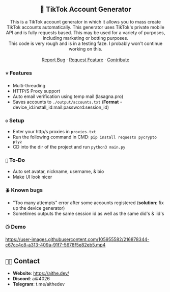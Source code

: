 <h2 align="center">🎯 TikTok Account Generator</h2>
  <p align="center">This is a TikTok account generator in which it allows you to mass create TikTok accounts automatically. This generator uses TikTok's private mobile API and is fully requests based. This may be used for a variety of purposes, including marketing or botting purposes. 
    <br />
    This code is very rough and is in a testing faze. I probably won't continue working on this.
    <br />
    <br />
    <a href="https://github.com/aithedev/TikTok-Account-Generator/issues">Report Bug</a>
    ·
    <a href="https://github.com/aithedev/TikTok-Account-Generator/issues">Request Feature</a>
    ·
    <a href="https://github.com/aithedev/TikTok-Account-Generator/pulls">Contribute</a>
  </p>

### `⭐` Features
- Multi-threading
- HTTP/S Proxy support 
- Auto email verification using temp mail (lasagna.pro)
- Saves accounts to `./output/accounts.txt` (**Format** - device_id:install_id:mail:password:session_id)

### `⚙️` Setup
- Enter your http/s proxies in `proxies.txt`
- Run the following command in CMD: `pip install requests pycrypto ptyz`
- CD into the dir of the project and run `python3 main.py`

### `📝` To-Do
- Auto set avatar, nickname, username, & bio
- Make UI look nicer

### `🪲` Known bugs
- "Too many attempts" error after some accounts registered (**solution**: fix up the device generator)
- Sometimes outputs the same session id as well as the same did's & iid's 

### `📺` Demo
https://user-images.githubusercontent.com/105955582/216878344-c67cc4c8-a313-409a-91f7-5678f5e82eb5.mp4


## `🧑‍💻` Contact
- **Website**: https://aithe.dev/
- **Discord**: ai#4026
- **Telegram**: t.me/aithedev
